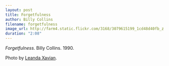```yaml
---
layout: post
title: Forgetfulness
author: Billy Collins
filename: forgetfulness
image_url: http://farm4.static.flickr.com/3168/3079615199_1cd48d40fb_z.jpg?zz=1
duration: "2:08"
---
```


_Forgetfulness_.  Billy Collins.  1990.

Photo by [Leanda Xavian](http://www.flickr.com/photos/lxavian/3079615199/).
